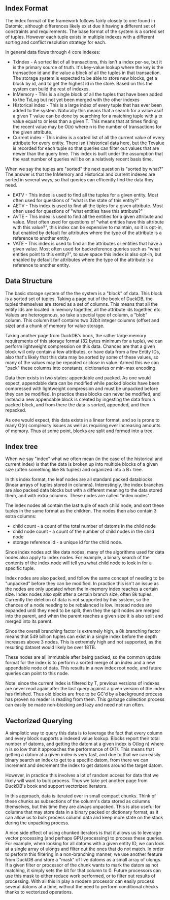 ﻿---
hide:
  - toc
---

## Index Format

The index format of the framework follows fairly closely to one found in Datomic, although differences likely exist due it having
a different set of constraints and requirements. The base format of the system is a sorted set of tuples. However each tuple
exists in multiple indexes with a different sorting and conflict resolution strategy for each.

In general data flows through 4 core indexes:

* TxIndex - A sorted list of all transactions, this isn't a index per-se, but it is the primary source of truth. It's key-value lookup where
the key is the transaction id and the value a block of all the tuples in that transaction. The storage system is expected to be able to
store new blocks, get a block by id, and to get the highest id in the store. Based on this the system can build the rest of indexes.
* InMemory - This is a single block of all the tuples that have been added to the TxLog but not yet been merged with the other indexes
* Historical index - This is a large index of every tuple that has ever been added to the system. Naturally this means that a search for a value
asof a given T value can be done by searching for a matching tuple with a tx value equal to or less than a given T. This means that
at times finding the recent value may be O(n) where n is the number of transactions for the given attribute.
* Current index - This index is a sorted list of all the current value of every attribute for every entity. There isn't historical data here,
but the Txvalue is recorded for each tuple so that queries can filter out values that are newer than the query time. This index is built
under the assumption that the vast number of queries will be on a relatively recent basis time.

When we say the tuples are "sorted" the next question is "sorted by what?" The answer is that the InMemory and Historical and current
indexes are sorted in several ways, so that queries can efficently find the data they need.

* EATV - This index is used to find all the tuples for a given entity. Most often used for questions of "what is the state of this entity?"
* AETV - This index is used to find all the tiples for a given attribute. Most often used for questions of "what entities have this attribute?"
* AVTE - This index is used to find all the entities for a given attribute and value. Most often used for questions of "what entities have this attribute with this value?", this index
can be expensive to maintain, so it is opt-in, but enabled by default for attributes where the type of the attribute is a reference to another entity.
* VATE - This index is used to find all the attributes or entities that have a given value. Most often used for backreference queries such as "what entities point to this entity?", to save space
this index is also opt-in, but enabled by default for attributes where the type of the attribute is a reference to another entity.

## Data Structure

The basic storage system of the the system is a "block" of data. This block is a sorted set
of tuples. Taking a page out of the book of DuckDB, the tuples themselves are stored as a set
of columns. This means that all the entity Ids are located in memory together, all the attribute
ids together, etc. Values are heterogenous, so take a special type of column, a "blob" column. This
column itself contains two 32bit integer columns (offset and size) and a chunk of memory for value storage.

Taking another page from DuckDB's book, the rather large memory requirements of this storage format (32 bytes minimum
for a tuple), we can perform lightweight compression on this data. Chances are that a given block will only contain
a few attributes, or have data from a few Entity IDs, also that's likely that this data may be sorted by some of these
values, so many of the values may be repeated or close in value. Armed this we can "pack" these columns into
constants, dictionaries or min-max encoding.

Data then exists in two states: appendable and packed. As one would expect, appendable data can be modified
while packed blocks have been compressed with lightweight compression and must be unpacked before they can be
modified. In practice these blocks can never be modified, and instead a new appendable block is created by ingesting
the data from a packed block, and from there the data is sorted, appended, and then repacked.

As one would expect, this data exists in a linear format, and so is prone to many O(n) complexity issues as well
as requiring ever increasing amounts of memory. Thus at some point, blocks are split and formed into a tree.


## Index tree
When we say "index" what we often mean (in the case of the historical and current index) is that the data is broken
up into multiple blocks of a given size (often something like 8k tuples) and organized into a B+ tree.

In this index format, the leaf nodes are all standard packed datablocks (linear arrays of tuples stored in columns).
Interestingly, the index branches are also packed data blocks but with a different meaning to the data stored them,
and with extra columns. These nodes are called "index nodes".

The index nodes all contain the last tuple of each child node, and sort these tuples in the same format as the children. The
nodes then also contain 3 extra columns:

* child count - a count of the total number of datoms in the child node
* child node count - a count of the number of child nodes in the child node
* storage reference id - a unique id for the child node.

Since index nodes act like data nodes, many of the algorithms used for data nodes also apply to index nodes. For example,
a binary search of the contents of the index node will tell you what child node to look in for a specific tuple.

Index nodes are also packed, and follow the same concept of needing to be "unpacked" before they can be modified. In practice
this isn't an issue as the nodes are only updated when the in-memory index reaches a certain size. Index nodes also split
after a certain branch size, often 8k tuples. Currently the deletion of data is not supported by this system, so the chances
of a node needing to be rebalanced is low. Instead nodes are expanded until they need to be split, then they the split nodes are
merged into the parent, and when the parent reaches a given size it is also split and merged into its parent.

Since the overall branching factor is extremely high, a 8k branching factor means that 549 billion tuples
can exist in a single index before the depth increases above 3 nodes. This is extremely high and not supported, as the resulting
dataset would likely be over 18TB.

These nodes are all immutable after being packed, so the common update format for the index is to perform a sorted merge of an
index and a new appendable node of data. This results in a new index root node, and future queries can point to this node.

Note: since the current index is filtered by T, previous versions of indexes are never read again after the last query against
a given version of the index has finished. Thus old blocks are free to be GC'd by a background process has proven no reader
is reading from them. This garbage collection process can easily be made non-blocking and lazy and need not run often.

## Vectorized Querying
A simplistic way to query this data is to leverage the fact that every column and every block supports a indexed value lookup.
Blocks report their total number of datoms, and getting the datom at a given index is O(log n) where n is so low that it approaches
the performance of O(1). This means that getting a datom at a given index is very fast, and due to that we can easily binary search
an index to get to a specific datom, from there we can increment and decrement the index to get datoms around the target datom.

However, in practice this involves a lot of random access for data that we likely will want to bulk process. Thus we take yet another
page from DuckDB's book and support vectorized iterators.

In this approach, data is iterated over in small compact chunks. Think of these chunks as subsections of the column's data stored
as columns themselves, but this time they are always unpacked. This is also useful for columns that may store data in a binary packed
or dictionary format, as it can allow us to bulk process column data and keep more state on the stack during the unpacking process.

A nice side effect of using chunked iterators is that it allows us to leverage vector processing (and perhaps GPU processing) to
process these queries. For example, when looking for all datoms with a given entity ID, we can look at a single array of ulongs and
filter out the ones that do not match. In order to perform this filtering in a non-branching manner, we use another feature
from DuckDB and store a "mask" of live datoms as a small array of ulongs. If a given filter or processor of the chunk wants to mark
the datom as not matching, it simply sets the bit for that column to 0. Future processors can use this mask to either reduce work
performed, or to filter out results of processing. With all this in play a modern processor can easily process several datoms
at a time, without the need to perform conditional checks thanks to vectorized operations.














































